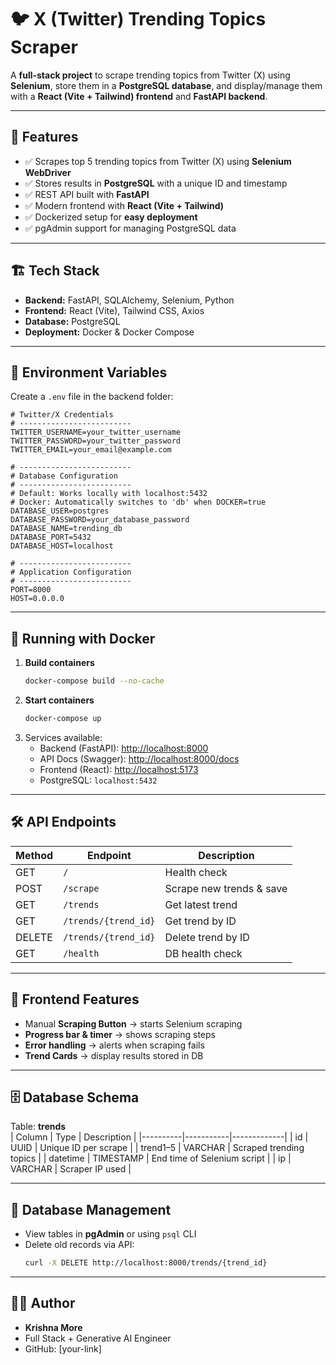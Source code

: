 # 🐦 X (Twitter) Trending Topics Scraper

A **full-stack project** to scrape trending topics from Twitter (X) using **Selenium**, store them in a **PostgreSQL database**, and display/manage them with a **React (Vite + Tailwind) frontend** and **FastAPI backend**.  

---

## 📌 Features
- ✅ Scrapes top 5 trending topics from Twitter (X) using **Selenium WebDriver**  
- ✅ Stores results in **PostgreSQL** with a unique ID and timestamp  
- ✅ REST API built with **FastAPI**  
- ✅ Modern frontend with **React (Vite + Tailwind)**  
- ✅ Dockerized setup for **easy deployment**  
- ✅ pgAdmin support for managing PostgreSQL data  

---

## 🏗️ Tech Stack
- **Backend:** FastAPI, SQLAlchemy, Selenium, Python  
- **Frontend:** React (Vite), Tailwind CSS, Axios  
- **Database:** PostgreSQL  
- **Deployment:** Docker & Docker Compose  

---
## 🔑 Environment Variables
Create a `.env` file in the backend folder:  

```env
# Twitter/X Credentials
# -------------------------
TWITTER_USERNAME=your_twitter_username
TWITTER_PASSWORD=your_twitter_password
TWITTER_EMAIL=your_email@example.com

# -------------------------
# Database Configuration
# -------------------------
# Default: Works locally with localhost:5432
# Docker: Automatically switches to 'db' when DOCKER=true
DATABASE_USER=postgres
DATABASE_PASSWORD=your_database_password
DATABASE_NAME=trending_db
DATABASE_PORT=5432
DATABASE_HOST=localhost

# -------------------------
# Application Configuration
# -------------------------
PORT=8000
HOST=0.0.0.0

```

---

## 🐳 Running with Docker
1. **Build containers**
   ```bash
   docker-compose build --no-cache
   ```
2. **Start containers**
   ```bash
   docker-compose up
   ```
3. Services available:
   - Backend (FastAPI): [http://localhost:8000](http://localhost:8000)
   - API Docs (Swagger): [http://localhost:8000/docs](http://localhost:8000/docs)
   - Frontend (React): [http://localhost:5173](http://localhost:5173)
   - PostgreSQL: `localhost:5432`  

---

## 🛠️ API Endpoints
| Method | Endpoint             | Description |
|--------|----------------------|-------------|
| GET    | `/`                  | Health check |
| POST   | `/scrape`            | Scrape new trends & save |
| GET    | `/trends`            | Get latest trend |
| GET    | `/trends/{trend_id}` | Get trend by ID |
| DELETE | `/trends/{trend_id}` | Delete trend by ID |
| GET    | `/health`            | DB health check |

---

## 🎨 Frontend Features
- Manual **Scraping Button** → starts Selenium scraping  
- **Progress bar & timer** → shows scraping steps  
- **Error handling** → alerts when scraping fails  
- **Trend Cards** → display results stored in DB  

---

## 🗄️ Database Schema
Table: **trends**  
| Column   | Type      | Description |
|----------|-----------|-------------|
| id       | UUID      | Unique ID per scrape |
| trend1–5 | VARCHAR   | Scraped trending topics |
| datetime | TIMESTAMP | End time of Selenium script |
| ip       | VARCHAR   | Scraper IP used |

---

## 🧹 Database Management
- View tables in **pgAdmin** or using `psql` CLI  
- Delete old records via API:  
  ```bash
  curl -X DELETE http://localhost:8000/trends/{trend_id}
  ```

---

## 👨‍💻 Author
- **Krishna More**  
- Full Stack + Generative AI Engineer  
- GitHub: [your-link]  
